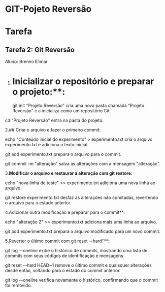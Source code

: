 # GIT-Pojeto Reversão

# Tarefa

## Tarefa 2: Git Reversão

Aluno: Brenno Elimar


1. # Inicializar o repositório e preparar o projeto:**:

   git init "Projeto Reversão" cria uma nova pasta chamada "Projeto Reversão" e a inicializa como um repositório Git.

 cd "Projeto Reversão" entra na pasta do projeto.

2.## Criar o arquivo e fazer o primeiro commit:

  echo "Conteúdo inicial do experimento" > experimento.txt cria o arquivo experimento.txt e adiciona o texto inicial.

 git add experimento.txt prepara o arquivo para o commit.

  git commit -m "alteração" salva as alterações com a mensagem "alteração".

3.**Modificar o arquivo e restaurar a alteração com git restore**:

  echo "nova linha de teste" >> experimento.txt adiciona uma nova linha ao arquivo.

  git restore experimento.txt desfaz as alterações não comitadas, revertendo o arquivo para o estado anterior.

4.Adicionar outra modificação e preparar para o commit**:

  echo "alteração 2" >> experimento.txt adiciona mais uma linha ao arquivo.

  git add experimento.txt prepara o arquivo modificado para um novo commit.

5.Reverter o último commit com git reset --hard"**:

  git log --oneline exibe o histórico de commits, mostrando uma lista de commits com seus códigos de identificação e mensagens.

  git reset --hard HEAD~1 remove o último commit e quaisquer alterações desde então, voltando para o estado do commit anterior.

  git log --oneline verifica novamente o histórico, confirmando que o commit foi removido.

